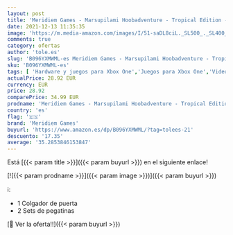 ```yaml
---
layout: post
title: 'Meridiem Games - Marsupilami Hoobadventure - Tropical Edition - Xbox One'
date: 2021-12-13 11:35:35
image: 'https://m.media-amazon.com/images/I/51-saDL8ciL._SL500_._SL400_.jpg'
comments: true
category: ofertas
author: 'tole.es'
slug: 'B096YXMWML-es Meridiem Games - Marsupilami Hoobadventure - Tropical...'
sku: 'B096YXMWML-es'
tags: [ 'Hardware y juegos para Xbox One','Juegos para Xbox One','Videojuegos','meridiem games','xbox', ]
actualPrice: 28.92 EUR
currency: EUR
price: 28.92
comparePrice: 34.99 EUR
prodname: 'Meridiem Games - Marsupilami Hoobadventure - Tropical Edition - Xbox One'
country: 'es'
flag: '🇪🇸'
brand: 'Meridiem Games'
buyurl: 'https://www.amazon.es/dp/B096YXMWML/?tag=tolees-21'
descuento: '17.35'
average: '35.2853846153847'
---
```


Está [{{< param title >}}]({{< param buyurl >}}) en el siguiente enlace!

[![{{< param prodname >}}]({{< param image >}})]({{< param buyurl >}})

ℹ️:

- 1 Colgador de puerta
- 2 Sets de pegatinas

[🛒 Ver la oferta!!]({{< param buyurl >}})

